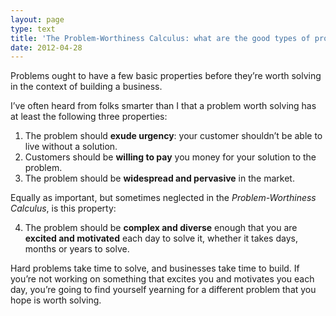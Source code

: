 ```yaml
--- 
layout: page
type: text
title: 'The Problem-Worthiness Calculus: what are the good types of problems to solve?'
date: 2012-04-28
---
```

Problems ought to have a few basic properties before they’re worth solving in the context of building a business.

I’ve often heard from folks smarter than I that a problem worth solving has at least the following three properties:

1. The problem should **exude urgency**: your customer shouldn’t be able to live without a solution.
2. Customers should be **willing to pay** you money for your solution to the problem.
3. The problem should be **widespread and pervasive** in the market.

Equally as important, but sometimes neglected in the *Problem-Worthiness Calculus*, is this property:

<ol>
    <li value="4">
        The problem should be <strong>complex and diverse</strong> enough that you are <strong>excited and motivated</strong> each day to solve it, whether it takes days, months or years to solve.
    </li>
</ol>

Hard problems take time to solve, and businesses take time to build.  If you’re not working on something that excites you and motivates you each day, you’re going to find yourself yearning for a different problem that you hope is worth solving.
